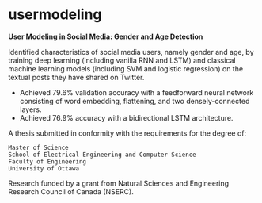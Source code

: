 # usermodeling
**User Modeling in Social Media: Gender and Age Detection**

Identified characteristics of social media users, namely gender and age, by training deep learning (including vanilla RNN and LSTM) and classical machine learning models (including SVM and logistic regression) on the textual posts they have shared on Twitter.

* Achieved 79.6% validation accuracy with a feedforward neural network consisting of word embedding, flattening, and two densely-connected layers.
* Achieved 76.9% accuracy with a bidirectional LSTM architecture.

A thesis submitted in conformity with the requirements for the degree of:
```
Master of Science
School of Electrical Engineering and Computer Science
Faculty of Engineering
University of Ottawa
```

Research funded by a grant from Natural Sciences and Engineering Research Council of Canada (NSERC).
